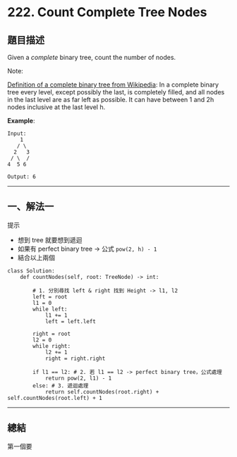 # 222. Count Complete Tree Nodes


## 題目描述

Given a *complete* binary tree, count the number of nodes.

Note:

[Definition of a complete binary tree from Wikipedia](https://en.wikipedia.org/wiki/Binary_tree#Types_of_binary_trees):
In a complete binary tree every level, except possibly the last, is completely filled, and all nodes in the last level are as far left as possible. It can have between 1 and 2h nodes inclusive at the last level h.



**Example**:


```
Input: 
    1
   / \
  2   3
 / \  /
4  5 6

Output: 6
```


--- 
## 一、解法一

提示
* 想到 tree 就要想到遞迴
* 如果有 perfect binary tree -> 公式 `pow(2, h) - 1`
* 結合以上兩個

```
class Solution:
    def countNodes(self, root: TreeNode) -> int:
        
        # 1. 分別尋找 left & right 找到 Height -> l1, l2
        left = root
        l1 = 0
        while left: 
            l1 += 1
            left = left.left
            
        right = root
        l2 = 0
        while right: 
            l2 += 1
            right = right.right
            
        if l1 == l2: # 2. 若 l1 == l2 -> perfect binary tree，公式處理
            return pow(2, l1) - 1
        else: # 3. 遞迴處理
            return self.countNodes(root.right) + self.countNodes(root.left) + 1
```

---

## 總結

第一個要
